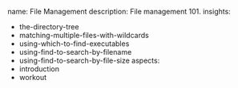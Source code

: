 name: File Management
description: File management 101.
insights:
  - the-directory-tree
  - matching-multiple-files-with-wildcards
  - using-which-to-find-executables
  - using-find-to-search-by-filename
  - using-find-to-search-by-file-size
aspects:
  - introduction
  - workout
 

